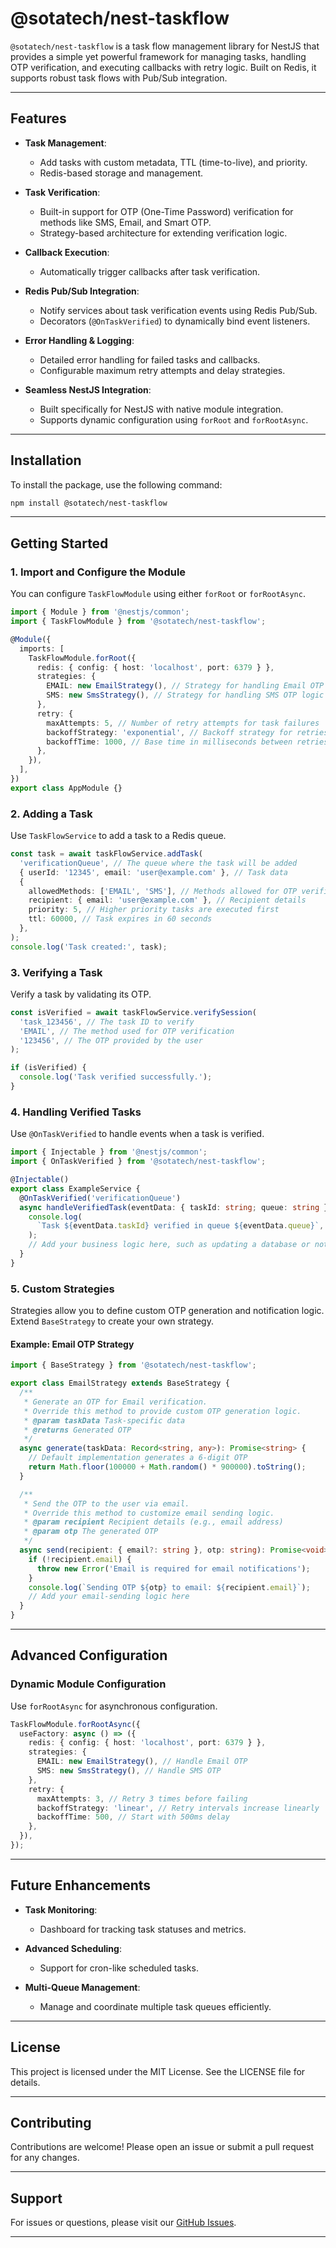 # @sotatech/nest-taskflow

`@sotatech/nest-taskflow` is a task flow management library for NestJS that provides a simple yet powerful framework for managing tasks, handling OTP verification, and executing callbacks with retry logic. Built on Redis, it supports robust task flows with Pub/Sub integration.

---

## Features

- **Task Management**:

  - Add tasks with custom metadata, TTL (time-to-live), and priority.
  - Redis-based storage and management.

- **Task Verification**:

  - Built-in support for OTP (One-Time Password) verification for methods like SMS, Email, and Smart OTP.
  - Strategy-based architecture for extending verification logic.

- **Callback Execution**:

  - Automatically trigger callbacks after task verification.

- **Redis Pub/Sub Integration**:

  - Notify services about task verification events using Redis Pub/Sub.
  - Decorators (`@OnTaskVerified`) to dynamically bind event listeners.

- **Error Handling & Logging**:

  - Detailed error handling for failed tasks and callbacks.
  - Configurable maximum retry attempts and delay strategies.

- **Seamless NestJS Integration**:
  - Built specifically for NestJS with native module integration.
  - Supports dynamic configuration using `forRoot` and `forRootAsync`.

---

## Installation

To install the package, use the following command:

```bash
npm install @sotatech/nest-taskflow
```

---

## Getting Started

### 1. Import and Configure the Module

You can configure `TaskFlowModule` using either `forRoot` or `forRootAsync`.

```typescript
import { Module } from '@nestjs/common';
import { TaskFlowModule } from '@sotatech/nest-taskflow';

@Module({
  imports: [
    TaskFlowModule.forRoot({
      redis: { config: { host: 'localhost', port: 6379 } },
      strategies: {
        EMAIL: new EmailStrategy(), // Strategy for handling Email OTP logic
        SMS: new SmsStrategy(), // Strategy for handling SMS OTP logic
      },
      retry: {
        maxAttempts: 5, // Number of retry attempts for task failures
        backoffStrategy: 'exponential', // Backoff strategy for retries
        backoffTime: 1000, // Base time in milliseconds between retries
      },
    }),
  ],
})
export class AppModule {}
```

### 2. Adding a Task

Use `TaskFlowService` to add a task to a Redis queue.

```typescript
const task = await taskFlowService.addTask(
  'verificationQueue', // The queue where the task will be added
  { userId: '12345', email: 'user@example.com' }, // Task data
  {
    allowedMethods: ['EMAIL', 'SMS'], // Methods allowed for OTP verification
    recipient: { email: 'user@example.com' }, // Recipient details
    priority: 5, // Higher priority tasks are executed first
    ttl: 60000, // Task expires in 60 seconds
  },
);
console.log('Task created:', task);
```

### 3. Verifying a Task

Verify a task by validating its OTP.

```typescript
const isVerified = await taskFlowService.verifySession(
  'task_123456', // The task ID to verify
  'EMAIL', // The method used for OTP verification
  '123456', // The OTP provided by the user
);

if (isVerified) {
  console.log('Task verified successfully.');
}
```

### 4. Handling Verified Tasks

Use `@OnTaskVerified` to handle events when a task is verified.

```typescript
import { Injectable } from '@nestjs/common';
import { OnTaskVerified } from '@sotatech/nest-taskflow';

@Injectable()
export class ExampleService {
  @OnTaskVerified('verificationQueue')
  async handleVerifiedTask(eventData: { taskId: string; queue: string }) {
    console.log(
      `Task ${eventData.taskId} verified in queue ${eventData.queue}`,
    );
    // Add your business logic here, such as updating a database or notifying users
  }
}
```

### 5. Custom Strategies

Strategies allow you to define custom OTP generation and notification logic. Extend `BaseStrategy` to create your own strategy.

#### Example: Email OTP Strategy

```typescript
import { BaseStrategy } from '@sotatech/nest-taskflow';

export class EmailStrategy extends BaseStrategy {
  /**
   * Generate an OTP for Email verification.
   * Override this method to provide custom OTP generation logic.
   * @param taskData Task-specific data
   * @returns Generated OTP
   */
  async generate(taskData: Record<string, any>): Promise<string> {
    // Default implementation generates a 6-digit OTP
    return Math.floor(100000 + Math.random() * 900000).toString();
  }

  /**
   * Send the OTP to the user via email.
   * Override this method to customize email sending logic.
   * @param recipient Recipient details (e.g., email address)
   * @param otp The generated OTP
   */
  async send(recipient: { email?: string }, otp: string): Promise<void> {
    if (!recipient.email) {
      throw new Error('Email is required for email notifications');
    }
    console.log(`Sending OTP ${otp} to email: ${recipient.email}`);
    // Add your email-sending logic here
  }
}
```

---

## Advanced Configuration

### Dynamic Module Configuration

Use `forRootAsync` for asynchronous configuration.

```typescript
TaskFlowModule.forRootAsync({
  useFactory: async () => ({
    redis: { config: { host: 'localhost', port: 6379 } },
    strategies: {
      EMAIL: new EmailStrategy(), // Handle Email OTP
      SMS: new SmsStrategy(), // Handle SMS OTP
    },
    retry: {
      maxAttempts: 3, // Retry 3 times before failing
      backoffStrategy: 'linear', // Retry intervals increase linearly
      backoffTime: 500, // Start with 500ms delay
    },
  }),
});
```

---

## Future Enhancements

- **Task Monitoring**:

  - Dashboard for tracking task statuses and metrics.

- **Advanced Scheduling**:

  - Support for cron-like scheduled tasks.

- **Multi-Queue Management**:
  - Manage and coordinate multiple task queues efficiently.

---

## License

This project is licensed under the MIT License. See the LICENSE file for details.

---

## Contributing

Contributions are welcome! Please open an issue or submit a pull request for any changes.

---

## Support

For issues or questions, please visit our [GitHub Issues](https://github.com/sotamaze/taskflow/issues).

---
